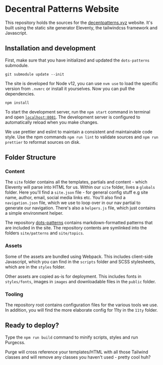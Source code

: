 # Decentral Patterns Website

This repository holds the sources for the [decentpatterns.xyz](https://decentpatterns.xyz) website. It's built using the static site generator Eleventy, the tailwindcss framework and Javascript.

## Installation and development

First, make sure that you have initialized and updated the `dots-patterns` submodule.

```
git submodule update --init
```

The site is developed for Node v12, you can use `nvm use` to load the specific version from `.nvmrc` or install it yourselves. Now you can pull the dependencies.

```
npm install
```

To start the development server, run the `npm start` command in terminal and open [`localhost:8081`](http://localhost:8081/). The development server is configured to automatically reload when you make changes.

We use prettier and eslint to maintain a consistent and maintainable code style. Use the npm commands `npm run lint` to validate sources and `npm run prettier` to reformat sources on disk.

## Folder Structure

### Content

The `site` folder contains all the templates, partials and content - which Eleventy will parse into HTML for us. Within our `site` folder, lives a `globals` folder. Here you'll find a `site.json` file - for general config stuff e.g site name, author, email, social media links etc. You'll also find a `navigation.json` file, which we use to loop over in our nav partial to generate our navigation. There's also a `helpers.js` file, which just contains a simple environment helper.

The repository [dots-patterns](https://github.com/simplysecure/dots-patterns) contains markdown-formatted patterns that are included in the site. The repository contents are symlinked into the folders `site/patterns` and `site/topics`.

### Assets

Some of the assets are bundled using Webpack. This includes client-side Javascript, which you can find in the `scripts` folder and SCSS stylesheets, which are in the `styles` folder.

Other assets are copied as-is for deployment. This includes fonts in `styles/fonts`, images in `images` and downloadable files in the `public` folder.

### Tooling

The repository root contains configuration files for the various tools we use. In addition, you will find the more elaborate config for 11ty in the `11ty` folder.

## Ready to deploy?

Type the `npm run build` command to minify scripts, styles and run Purgecss.

Purge will cross reference your templates/HTML with all those Tailwind classes and will remove any classes you haven't used - pretty cool huh?
